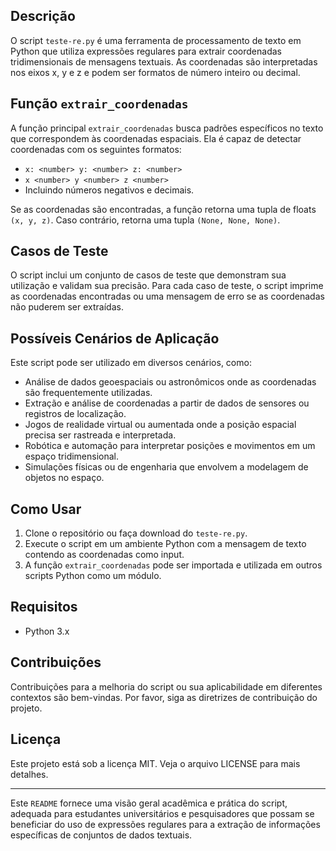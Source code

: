 ## Descrição
O script `teste-re.py` é uma ferramenta de processamento de texto em Python que utiliza expressões regulares para extrair coordenadas tridimensionais de mensagens textuais. As coordenadas são interpretadas nos eixos x, y e z e podem ser formatos de número inteiro ou decimal.

## Função `extrair_coordenadas`
A função principal `extrair_coordenadas` busca padrões específicos no texto que correspondem às coordenadas espaciais. Ela é capaz de detectar coordenadas com os seguintes formatos:
- `x: <number> y: <number> z: <number>`
- `x <number> y <number> z <number>`
- Incluindo números negativos e decimais.

Se as coordenadas são encontradas, a função retorna uma tupla de floats `(x, y, z)`. Caso contrário, retorna uma tupla `(None, None, None)`.

## Casos de Teste
O script inclui um conjunto de casos de teste que demonstram sua utilização e validam sua precisão. Para cada caso de teste, o script imprime as coordenadas encontradas ou uma mensagem de erro se as coordenadas não puderem ser extraídas.

## Possíveis Cenários de Aplicação
Este script pode ser utilizado em diversos cenários, como:
- Análise de dados geoespaciais ou astronômicos onde as coordenadas são frequentemente utilizadas.
- Extração e análise de coordenadas a partir de dados de sensores ou registros de localização.
- Jogos de realidade virtual ou aumentada onde a posição espacial precisa ser rastreada e interpretada.
- Robótica e automação para interpretar posições e movimentos em um espaço tridimensional.
- Simulações físicas ou de engenharia que envolvem a modelagem de objetos no espaço.

## Como Usar
1. Clone o repositório ou faça download do `teste-re.py`.
2. Execute o script em um ambiente Python com a mensagem de texto contendo as coordenadas como input.
3. A função `extrair_coordenadas` pode ser importada e utilizada em outros scripts Python como um módulo.

## Requisitos
- Python 3.x

## Contribuições
Contribuições para a melhoria do script ou sua aplicabilidade em diferentes contextos são bem-vindas. Por favor, siga as diretrizes de contribuição do projeto.

## Licença
Este projeto está sob a licença MIT. Veja o arquivo LICENSE para mais detalhes.

---

Este `README` fornece uma visão geral acadêmica e prática do script, adequada para estudantes universitários e pesquisadores que possam se beneficiar do uso de expressões regulares para a extração de informações específicas de conjuntos de dados textuais.
